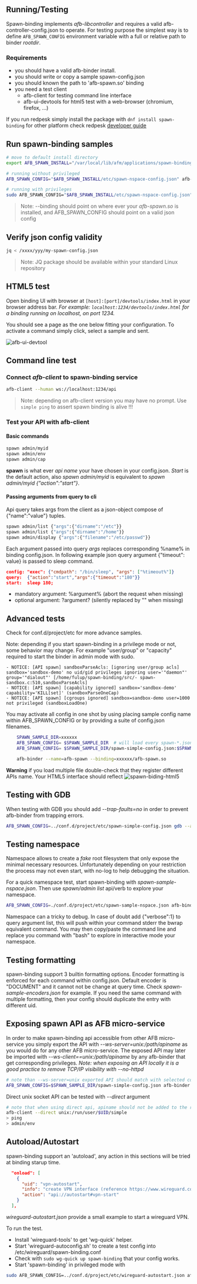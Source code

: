 ## Running/Testing

Spawn-binding implements *afb-libcontroller* and requires a valid afb-controller-config.json to operate. For testing purpose the simplest way
is to define `AFB_SPAWN_CONFIG` environment variable with a full or relative path to binder *rootdir*.

### Requirements

* you should have a valid afb-binder install.
* you should write or copy a sample spawn-config.json
* you should known the path to 'afb-spawn.so' binding
* you need a test client
  * afb-client for testing command line interface
  * afb-ui-devtools for html5 test with a web-browser (chromium, firefox, ...)

If you run redpesk simply install the package with `dnf install spawn-binding` for other platform check redpesk [developer guide](../../developer-guides/host-configuration/docs/1-Setup-your-build-host.html)



## Run spawn-binding samples

``` bash
# move to default install directory
export AFB_SPAWN_INSTALL="/var/local/lib/afm/applications/spawn-binding"

# running without privileged
AFB_SPAWN_CONFIG="$AFB_SPAWN_INSTALL/etc/spawn-nspace-config.json" afb-binder --name=afb-spawn --workdir=$AFB_SPAWN_INSTALL --binding=./lib/afb-spawn.so --verbose

# running with privileges
sudo AFB_SPAWN_CONFIG="$AFB_SPAWN_INSTALL/etc/spawn-nspace-config.json" afb-binder --name=afb-spawn --workdir=$AFB_SPAWN_INSTALL --binding=./lib/afb-spawn.so --verbose
```

>Note: --binding should point on where ever your *afb-spawn.so* is installed, and AFB_SPAWN_CONFIG should point on a valid json config

## Verify json config validity

``` bash
jq < /xxxx/yyy/my-spawn-config.json
```
>Note: JQ package should be available within your standard Linux repository


## HTML5 test

Open binding UI with browser at `[host]:[port]/devtools/index.html` in your browser address bar.
*For example: `localhost:1234/devtools/index.html` for a binding running on localhost, on port 1234.*

You should see a page as the one below fitting your configuration. To activate a command simply click, select a sample and sent.

![afb-ui-devtool](assets/spawn-binding-exec.jpg)

## Command line test

### Connect *afb-client* to spawn-binding service

``` bash
afb-client --human ws://localhost:1234/api
```

>Note: depending on afb-client version you may have no prompt. Use `simple ping` to assert spawn binding is alive !!!

### Test your API with afb-client

#### Basic commands

```bash
spawn admin/myid
spawn admin/env
spawn admin/cap
```

**spawn** is what ever *api name* your have chosen in your config.json. *Start* is the default action, also *spawn admin/myid* is equivalent to *spawn admin/myid {"action":"start"}*.

#### Passing arguments from query to cli

Api query takes args from the client as a json-object compose of {"name":"value"} tuples.

```bash
spawn admin/list {"args":{"dirname":"/etc"}}
spawn admin/list {"args":{"dirname":"/home"}}
spawn admin/display {"args":{"filename":"/etc/passwd"}}
```

Each argument passed into query *args* replaces corresponding %name% in binding config.json. In following example json query argument {"timeout": value} is passed to sleep command.

```json
config: "exec": {"cmdpath": "/bin/sleep", "args": ["%timeout%"]}
query:  {"action":"start","args":{"timeout":"180"}}
start:  sleep 180;

```

* mandatory argument: %argument% (abort the request when missing)
* optional argument: ?argument? (silently replaced by "" when missing)

## Advanced tests

Check for conf.d/project/etc for more advance samples.

Note: depending if you start spawn-binding in a privilege mode or not, some behavior may change. For example "user/group" or "capacity" required to start the binder in admin mode with sudo.

```log
- NOTICE: [API spawn] sandboxParseAcls: [ignoring user/group acls] sandbox='sandbox-demo' no uid/gid privileges ignoring user='"daemon"' group='"dialout"' [/home/fulup/spawn-binding/src/- spawn-sandbox.c:510,sandboxParseAcls]
- NOTICE: [API spawn] [capability ignored] sandbox='sandbox-demo' capability='KILL[set]' (sandboxParseOneCap)
- NOTICE: [API spawn] [cgroups ignored] sandbox=sandbox-demo user=1000 not privileged (sandboxLoadOne)
```

You may activate all config in one shot by using placing sample config name within AFB_SPAWN_CONFIG or by providing a suite of config.json filenames.

```bash
    SPAWN_SAMPLE_DIR=xxxxxx
    AFB_SPAWN_CONFIG= $SPAWN_SAMPLE_DIR  # will load every spawn-*.json config for given directory
    AFB_SPAWN_CONFIG= $SPAWN_SAMPLE_DIR/spawn-simple-config.json:$SPAWN_SAMPLE_DIR/spawn-minimal-config.json # load corresponding configs

    afb-binder --name=afb-spawn --binding=xxxxxx/afb-spawn.so
```

**Warning** if you load multiple file double-check that they register different APIs name. Your HTML5 interface should reflect
![spawn-biding-html5](assets/spawn-binding-dualconf.jpg)

## Testing with GDB

When testing with GDB you should add *--trap-faults=no* in order to prevent afb-binder from trapping errors.
```bash
AFB_SPAWN_CONFIG=../conf.d/project/etc/spawn-simple-config.json gdb --args afb-binder --name=afb-spawn --binding=package/lib/afb-spawn.so -vvv --ws-server=unix:/run/user/$UID/simple --trap-faults=no
```

## Testing namespace

Namespace allows to create a *fake* root filesystem that only expose the minimal necessary resources. Unfortunately depending on your restriction the process may not even start, with no-log to help debugging the situation.

For a quick namespace test, start spawn-binding with *spawn-sample-nspace.json*. Then use *spawn/admin list* api/verb to explore your namespace.

```bash
AFB_SPAWN_CONFIG=./conf.d/project/etc/spawn-sample-nspace.json afb-binder --name=afb-spawn --binding=./package/lib/afb-spawn.so
```

Namespace can a tricky to debug. In case of doubt add {"verbose":1} to query argument list, this will push within your command stderr the bwrap equivalent command. You may then copy/paste the command line and replace you command with "bash" to explore in interactive mode your namespace.

## Testing formatting

spawn-binding support 3 builtin formatting options. Encoder formatting is enforced for each command within config.json. Default encoder is "DOCUMENT" and it cannot not be change at query time. Check *spawn-sample-encoders.json* for example. If you need the same command with multiple formatting, then your config should duplicate the entry with different uid.

## Exposing spawn API as AFB micro-service

In order to make spawn-binding api accessible from other AFB micro-service you simply export the API with *--ws-server=unix:/path/apiname* as you would do for any other AFB micro-service. The exposed API may later be imported with *--ws-client==unix:/path/apiname* by any afb-binder that get corresponding privileges. *Note: when exposing an API locally it is a good practice to remove TCP/IP visibility with --no-httpd*

```bash
# note than --ws-server=unix exported API should match with selected config.json
AFB_SPAWN_CONFIG=$SPAWN_SAMPLE_DIR/spawn-simple-config.json afb-binder --no-httpd --ws-server=unix:/run/user/$UID/simple --name=afb-spawn --binding=package/lib/afb-spawn.so -vvv --ws-server=unix:/run/user/$UID/spawn
```

Direct unix socket API can be tested with *--direct* argument
``` bash
# note that when using direct api, apiname should not be added to the request
afb-client --direct unix:/run/user/$UID/simple
> ping
> admin/env
```

## Autoload/Autostart

spawn-binding support an 'autoload', any action in this sections will be tried at binding starup time.
```json
  "onload": [
    {
      "uid": "vpn-autostart",
      "info": "create VPN interface (reference https://www.wireguard.com/quickstart)",
      "action": "api://autostart#vpn-start"
    }
  ],
```
*wireguard-autostart.json* provide a small example to start a wireguard VPN.

To run the test.

- Install 'wireguard-tools' to get 'wg-quick' helper.
- Start 'wireguard-autoconfig.sh' to create a test config into /etc/wireguard/spawn-binding.conf
- Check with ```sudo wg-quick up spawn-binding``` that your config works.
- Start 'spawn-binding' in privileged mode with
```bash
sudo AFB_SPAWN_CONFIG=../conf.d/project/etc/wireguard-autostart.json afb-binder --name=afb-spawn --binding=package/lib/afb-spawn.so --verbose

```

